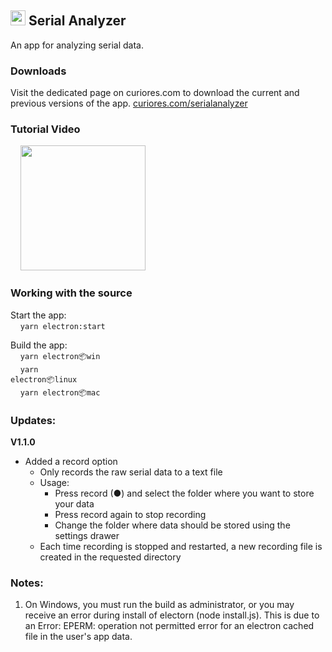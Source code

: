 <h2> <img src="https://user-images.githubusercontent.com/69270611/177051970-8e61d89f-2bb3-4ab7-a75e-24b2ac237dbe.svg" width="24"   />  Serial Analyzer   </h2> 


An app for analyzing serial data.

### Downloads
Visit the dedicated page on curiores.com to download the current and previous versions of the app.
<a href="https://www.curiores.com/serialanalyzer#downloads">curiores.com/serialanalyzer</a>

### Tutorial Video
&nbsp;&nbsp;&nbsp; <a href="https://youtu.be/6LcyG-hUZ2I"> <img src="https://user-images.githubusercontent.com/69270611/177990726-dfcf318a-4f1b-403b-aace-210cf5e41efa.png" width="200px"> </a>

### Working with the source
Start the app:
<br> &nbsp; &nbsp; <code>yarn electron:start</code>

Build the app:
<br> &nbsp; &nbsp; <code>yarn electron:package:win</code>
<br> &nbsp; &nbsp; <code>yarn electron:package:linux</code>
<br> &nbsp; &nbsp; <code>yarn electron:package:mac</code>

### Updates:
<b>V1.1.0</b>
* Added a record option
    * Only records the raw serial data to a text file
    * Usage:
        * Press record (●) and select the folder where you want to store your data
        * Press record again to stop recording
        * Change the folder where data should be stored using the settings drawer
    * Each time recording is stopped and restarted, a new recording file is created in the requested directory

### Notes:
1. On Windows, you must run the build as administrator, or you may receive an error during install of electorn (node install.js). This is due to an Error: EPERM: operation not permitted error for an electron cached file in the user's app data.
